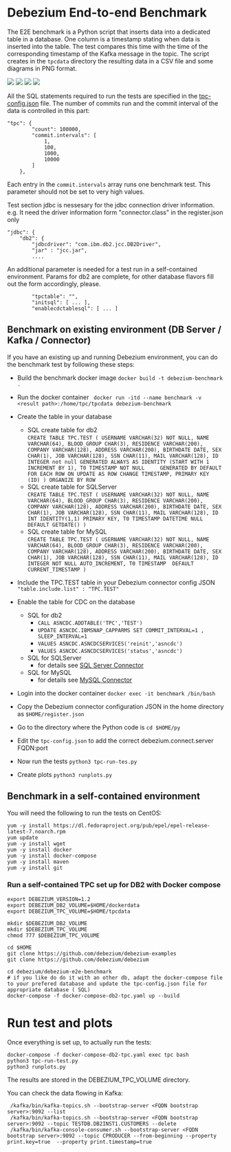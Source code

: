 # Debezium End-to-end Benchmark

The E2E benchmark is a Python script that inserts data into a dedicated table in a database. 
One column is a timestamp stating when data is inserted into the table. 
The test compares this time with the time of the corresponding timestamp of the Kafka message in the topic. 
The script creates in the `tpcdata` directory the resulting data in a CSV file and some diagrams in PNG format.

![](images/tpc_100000_1.png)
![](images/tpc_100000_1-t.png)
![](images/tpc_100000_1-t-d.png)
![](images/tpc_100000_1-h.png)

All the SQL statements required to run the tests are specified in the [tpc-config.json](py/tpc-config.json) file. 
The number of commits run and the commit interval of the data is controlled in this part:
```
"tpc": {
        "count": 100000,
        "commit.intervals": [
            1,
            100,
            1000,
            10000
        ]
    },
```

Each entry in the `commit.intervals` array runs one benchmark test. 
This parameter should not be set to very high values.

Test section jdbc is nessesary for the jdbc connection driver information. e.g. 
It need the driver information form "connector.class" in the register.json only

    "jdbc": {
        "db2": {
            "jdbcdriver": "com.ibm.db2.jcc.DB2Driver",
            "jar" : "jcc.jar",
            ....

An additional parameter is needed for a test run in a self-contained environment.
Params for db2 are complete, for other database flavors fill out the form accordingly, please.

            "tpctable": "",
            "initsql": [ ... ],
            "enablecdctablesql": [ ... ]

## Benchmark on existing environment (DB Server / Kafka / Connector)

If you have an existing up and running Debezium environment, you can do the benchmark test by following these steps:

- Build the benchmark docker image
``` docker build -t debezium-benchmark  . ```
- Run the docker container
``` docker run -itd --name benchmark -v <result path>:/home/tpc/tpcdata debezium-benchmark```
- Create the table in your database
    - SQL create table for db2    
``` CREATE TABLE TPC.TEST ( USERNAME VARCHAR(32) NOT NULL, NAME VARCHAR(64), BLOOD_GROUP CHAR(3), RESIDENCE VARCHAR(200), COMPANY VARCHAR(128), ADDRESS VARCHAR(200), BIRTHDATE DATE, SEX CHAR(1), JOB VARCHAR(128), SSN CHAR(11), MAIL VARCHAR(128), ID INTEGER not null GENERATED ALWAYS AS IDENTITY (START WITH 1 INCREMENT BY 1), T0 TIMESTAMP NOT NULL     GENERATED BY DEFAULT     FOR EACH ROW ON UPDATE AS ROW CHANGE TIMESTAMP, PRIMARY KEY (ID) ) ORGANIZE BY ROW ```    
    - SQL create table for SQLServer   
``` CREATE TABLE TPC.TEST ( USERNAME VARCHAR(32) NOT NULL, NAME VARCHAR(64), BLOOD_GROUP CHAR(3), RESIDENCE VARCHAR(200), COMPANY VARCHAR(128), ADDRESS VARCHAR(200), BIRTHDATE DATE, SEX CHAR(1), JOB VARCHAR(128), SSN CHAR(11), MAIL VARCHAR(128), ID INT IDENTITY(1,1) PRIMARY KEY, T0 TIMESTAMP DATETIME NULL DEFAULT GETDATE() ) ``` 
    - SQL create table for MySQL   
``` CREATE TABLE TPC.TEST ( USERNAME VARCHAR(32) NOT NULL, NAME VARCHAR(64), BLOOD_GROUP CHAR(3), RESIDENCE VARCHAR(200), COMPANY VARCHAR(128), ADDRESS VARCHAR(200), BIRTHDATE DATE, SEX CHAR(1), JOB VARCHAR(128), SSN CHAR(11), MAIL VARCHAR(128), ID INTEGER NOT NULL AUTO_INCREMENT, T0 TIMESTAMP  DEFAULT CURRENT_TIMESTAMP ) ``` 

- Include the TPC.TEST table in your Debezium connector config JSON
```  "table.include.list" : "TPC.TEST"   ```

- Enable the table for CDC on the database
    - SQL for db2    
        - ``` CALL ASNCDC.ADDTABLE('TPC','TEST') ```
        - ``` UPDATE ASNCDC.IBMSNAP_CAPPARMS SET COMMIT_INTERVAL=1 , SLEEP_INTERVAL=1 ```  
        - ``` VALUES ASNCDC.ASNCDCSERVICES('reinit','asncdc') ```
        - ``` VALUES ASNCDC.ASNCDCSERVICES('status','asncdc') ``` 
    - SQL for SQLServer    
        - for details see [SQL Server Connector](https://debezium.io/documentation/reference/connectors/sqlserver.html)
    - SQL for MySQL   
        - for details see [MySQL Connector](https://debezium.io/documentation/reference/connectors/mysql.html)

- Login into the docker container
``` docker exec -it benchmark /bin/bash ```
- Copy the Debezium connector configuration JSON in the home directory as `$HOME/register.json`
- Go to the directory where the Python code is
``` cd $HOME/py ```
- Edit the `tpc-config.json` to add the correct debezium.connect.server FQDN:port
- Now run the tests 
``` python3 tpc-run-tes.py ```
- Create plots
``` python3 runplots.py ```




## Benchmark in a self-contained environment

You will need the following to run the tests on CentOS:

```
yum -y install https://dl.fedoraproject.org/pub/epel/epel-release-latest-7.noarch.rpm
yum update
yum -y install wget
yum -y install docker
yum -y install docker-compose
yum -y install maven
yum -y install git
```

### Run a self-contained TPC set up for DB2 with Docker compose

```
export DEBEZIUM_VERSION=1.2
export DEBEZIUM_DB2_VOLUME=$HOME/dockerdata
export DEBEZIUM_TPC_VOLUME=$HOME/tpcdata

mkdir $DEBEZIUM_DB2_VOLUME
mkdir $DEBEZIUM_TPC_VOLUME
chmod 777 $DEBEZIUM_TPC_VOLUME

cd $HOME
git clone https://github.com/debezium/debezium-examples
git clone https://github.com/debezium/debezium

cd debezium/debezium-e2e-benchmark
# if you like do do it with an other db, adapt the docker-compose file to your prefered database and update the tpc-config.json file for appropriate database ( SQL)
docker-compose -f docker-compose-db2-tpc.yaml up --build
```

# Run test and plots

Once everything is set up, to actually run the tests:
```
docker-compose -f docker-compose-db2-tpc.yaml exec tpc bash
python3 tpc-run-test.py 
python3 runplots.py 
```
The results are stored in the DEBEZIUM_TPC_VOLUME directory.

You can check the data flowing in Kafka:
``` 
 /kafka/bin/kafka-topics.sh --bootstrap-server <FQDN bootstrap server>:9092 --list
 /kafka/bin/kafka-topics.sh --bootstrap-server <FQDN bootstrap server>:9092 --topic TESTDB.DB2INST1.CUSTOMERS --delete
 /kafka/bin/kafka-console-consumer.sh --bootstrap-server <FQDN bootstrap server>:9092 --topic CPRODUCER --from-beginning --property print.key=true  --property print.timestamp=true
```
